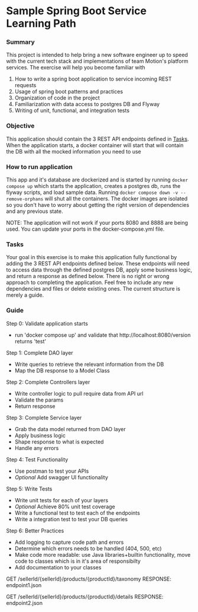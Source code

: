 # Sample Spring Boot Service Learning Path

### Summary
This project is intended to help bring a new software engineer up to speed with the current tech stack and implementations of team Motion's platform services.
The exercise will help you become familiar with
1. How to write a spring boot application to service incoming REST requests
2. Usage of spring boot patterns and practices
3. Organization of code in the project
4. Familiarization with data access to postgres DB and Flyway
5. Writing of unit, functional, and integration tests

### Objective
This application should contain the 3 REST API endpoints defined in [Tasks](#tasks). When the application starts, a docker container will start that will 
contain the DB with all the mocked information you need to use

### How to run application
This app and it's database are dockerized and is started by running `docker compose up` which starts the application, creates a postgres db, runs the flyway scripts,
and load sample data. Running `docker compose down -v --remove-orphans` will shut all the containers. The docker images are isolated so you don't have to worry about getting the right version of dependencies and any previous state.

NOTE: The application will not work if your ports 8080 and 8888 are being used. You can update your ports in the docker-compose.yml file.

### Tasks
Your goal in this exercise is to make this application fully functional by adding the 3 REST API endpoints defined below. These endpoints will need to access data through the defined postgres DB, apply some business logic, and return a response as defined below. There is no right or wrong approach to completing the application. Feel free to include any new dependencies and files or delete existing ones. The current structure is merely a guide.

### Guide

Step 0: Validate application starts
  - run 'docker compose up' and validate that http://localhost:8080/version returns 'test'

Step 1: Complete DAO layer
  - Write queries to retrieve the relevant information from the DB
  - Map the DB response to a Model Class

Step 2: Complete Controllers layer
  - Write controller logic to pull require data from API url
  - Validate the params
  - Return response

Step 3: Complete Service layer
  - Grab the data model returned from DAO layer
  - Apply business logic
  - Shape response to what is expected
  - Handle any errors

Step 4: Test Functionality
  - Use postman to test your APIs
  - *Optional* Add swagger UI functionality

Step 5: Write Tests
  - Write unit tests for each of your layers
  - *Optional* Achieve 80% unit test coverage
  - Write a functional test to test each of the endpoints
  - Write a integration test to test your DB queries

Step 6: Better Practices
  - Add logging to capture code path and errors
  - Determine which errors needs to be handled (404, 500, etc)
  - Make code more readable: use Java libraries+builtin functionality, move code to classes which is in it's area of responsibilty
  - Add documentation to your classes



GET /sellerId/{sellerId}/products/{productId}/taxonomy RESPONSE: endpoint1.json

GET /sellerId/{sellerId}/products/{productId}/details RESPONSE: endpoint2.json

